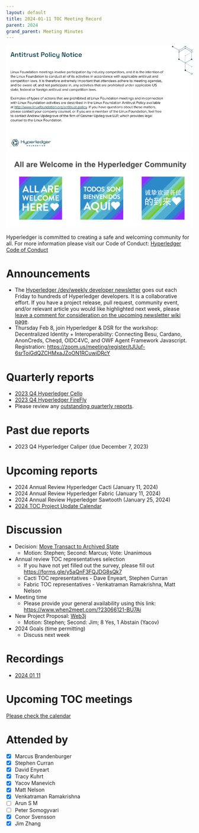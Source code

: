 ```yaml
---
layout: default
title: 2024-01-11 TOC Meeting Record
parent: 2024
grand_parent: Meeting Minutes
---
```

![Antitrust Policy Notice](../images/antitrust-policy-notice.png "Antitrust Policy Notice")
![All are Welcome in the Hyperledger Community](../images/all-are-welcome.png "All are Welcome in the Hyperledger Community")

Hyperledger is committed to creating a safe and welcoming community for all. For more information please visit our Code of Conduct: [Hyperledger Code of Conduct](https://toc.hyperledger.org/governing-documents/code-of-conduct.html)

# Announcements
* The [Hyperledger /dev/weekly developer newsletter](https://wiki.hyperledger.org/pages/viewpage.action?pageId=39618905) goes out each Friday to hundreds of Hyperledger developers. It is a collaborative effort. If you have a project release, pull request, community event, and/or relevant article you would like highlighted next week, please [leave a comment for consideration on the upcoming newsletter wiki page](https://wiki.hyperledger.org/display/DR/2024).
* Thursday Feb 8, join Hyperledger & DSR for the workshop: Decentralized Identity + Interoperability: Connecting Besu, Cardano, AnonCreds, Cheqd, OIDC4VC, and OWF Agent Framework Javascript. Registration: https://zoom.us/meeting/register/tJUuf-6srToiGdQZCHMxaJZoON1RCuwiDRcY


# Quarterly reports
* [2023 Q4 Hyperledger Cello](https://github.com/hyperledger/toc/pull/193)
* [2023 Q4 Hyperledger FireFly](https://github.com/hyperledger/toc/pull/194)
* Please review any [outstanding quarterly reports](https://github.com/hyperledger/toc/pulls?q=is%3Apr+is%3Aopen+label%3Aquarterly-report+user-review-requested%3A%40me).

# Past due reports
* 2023 Q4 Hyperledger Caliper (due December 7, 2023)

# Upcoming reports
* 2024 Annual Review Hyperledger Cacti (January 11, 2024)
* 2024 Annual Review Hyperledger Fabric (January 11, 2024)
* 2024 Annual Review Hyperledger Sawtooth (January 25, 2024)
* [2024 TOC Project Update Calendar](../../project-reports/2024/2024-updates.md)

# Discussion
* Decision: [Move Transact to Archived State](https://github.com/hyperledger/toc/issues/200)
    * Motion: Stephen; Second: Marcus; Vote: Unanimous
* Annual review TOC representatives selection
    * If you have not yet filled out the survey, please fill out https://forms.gle/y5aQnF3FQJDG8sQk7
    * Cacti TOC representatives - Dave Enyeart, Stephen Curran
    * Fabric TOC representatives - Venkatraman Ramakrishna, Matt Nelson
* Meeting time
    * Please provide your general availability using this link: https://www.when2meet.com/?23066121-BU7Ai
* New Project Proposal: [Web3j](https://github.com/hyperledger/hyperledger-hip/pull/15)
    * Motion: Stephen; Second: Jim; 8 Yes, 1 Abstain (Yacov)
* 2024 Goals (time permitting)
    * Discuss next week

# Recordings
* [2024 01 11](https://zoom.us/rec/share/WeqSpsWEtAaGmnwbx_wzNXbZ1q3mqJ1q5lmmKkNkyvDR5o9XaP9F8lRJS5IaRwgD.5xG2hHcIBZlhKHDB)

# Upcoming TOC meetings
[Please check the calendar](https://lists.hyperledger.org/g/toc/calendar)

# Attended by

* [x] Marcus Brandenburger
* [x] Stephen Curran
* [x] David Enyeart
* [x] Tracy Kuhrt
* [x] Yacov Manevich
* [x] Matt Nelson
* [x] Venkatraman Ramakrishna
* [ ] Arun S M
* [ ] Peter Somogyvari
* [x] Conor Svensson
* [x] Jim Zhang
